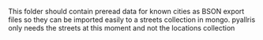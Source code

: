 This folder should contain preread data for known cities as BSON export files so they can be imported easily to a streets collection in mongo.
pyallris only needs the streets at this moment and not the locations collection
